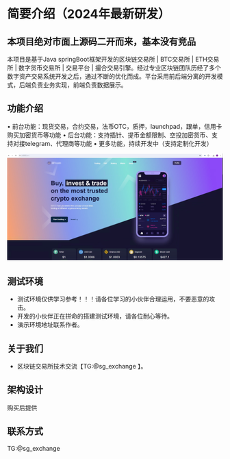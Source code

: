 # 简要介绍（2024年最新研发）

## 本项目绝对市面上源码二开而来，基本没有竞品


本项目是基于Java springBoot框架开发的区块链交易所 | BTC交易所 | ETH交易所 | 数字货币交易所 | 交易平台 | 撮合交易引擎。经过专业区块链团队历经了多个数字资产交易系统开发之后，通过不断的优化而成。平台采用前后端分离的开发模式，后端负责业务实现，前端负责数据展示。


## 功能介绍

• 前台功能：现货交易，合约交易，法币OTC，质押，launchpad，跟单，信用卡购买加密货币等功能
• 后台功能：支持插针、提币金额限制、空投加密货币、支持对接telegram、代理商等功能
• 更多功能，持续开发中（支持定制化开发）

![image](https://github.com/bitmaster2024/Exchange/blob/main/img/project1.png)

## 测试环境

* 测试环境仅供学习参考！！！请各位学习的小伙伴合理运用，不要恶意的攻击。
* 开发的小伙伴正在拼命的搭建测试环境，请各位耐心等待。
* 演示环境地址联系作者。

## 关于我们

* 区块链交易所技术交流【TG:@sg_exchange 】。

## 架构设计

购买后提供



## 联系方式
TG:@sg_exchange
